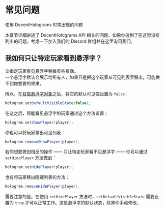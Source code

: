 # 常见问题
使用 DecentHolograms 时常出现的问题

本章节详细讲述了 DecentHolograms API 相关的问题。如果你碰到了在这里没有列出的问题，考虑一下加入我们的 Discord 群组并在这里询问我们。

## 我如何只让特定玩家看到悬浮字？

让指定玩家看见悬浮字稍微有些费劲。    
一个悬浮字默认会展示给所有人，如果只是把这个玩家从可见列表里移出，可能做不到你想要的效果。

所以，在[获取悬浮字对象](api.basic-usage.dhapi.md#获取悬浮字)之后，将它的默认可见性设置为 `false`：

```Java
hologram.setDefaultVisibleState(false);
```

在这之后，将能看见悬浮字的玩家通过这个方法设置：

```Java
hologram.setShowPlayer(player);
```

你也可以将玩家移出可见列表：

```Java
hologram.removeShowPlayer(player);
```

若你想要做到相反的操作 —— 只让特定玩家看不见悬浮字 —— 你可以通过 `setHidePlayer` 方法做到：

```Java
hologram.setHidePlayer(player);
```

也有将玩家移出隐藏列表的方法：

```Java
hologram.removeHidePlayer(player);
```

需要注意的是，在使用 `setHidePlayer` 方法时，`setDefaultVisibleState` 需要设置为 `true` 才可以正常工作。这是悬浮字的默认状态，除非你手动修改。